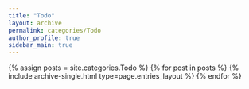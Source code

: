 ```yaml
---
title: "Todo"
layout: archive
permalink: categories/Todo
author_profile: true
sidebar_main: true
---
```



{% assign posts = site.categories.Todo %}
{% for post in posts %} {% include archive-single.html type=page.entries_layout %} {% endfor %}